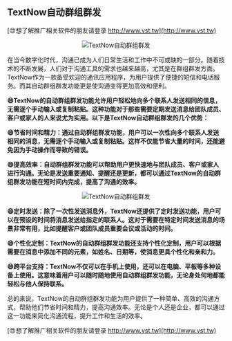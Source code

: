 ## **TextNow自动群组群发**

[😍想了解推广相关软件的朋友请登录 http://www.vst.tw](http://www.vst.tw)

 <center><img src="https://vst.tw/MP4/tuiguang/png/7.png" alt="TextNow自动群组群发"></center>

在当今数字化时代，沟通已成为人们日常生活和工作中不可或缺的一部分。随着技术的不断发展，人们对于沟通工具的需求也越来越高，尤其是在群组群发方面。TextNow作为一款备受欢迎的通讯应用程序，为用户提供了便捷的短信和电话服务。而其自动群组群发功能更是使沟通变得更加高效和便利。

**😄TextNow的自动群组群发功能允许用户轻松地向多个联系人发送相同的信息，无需逐个手动输入或复制粘贴。这种功能对于那些需要定期发送消息给团队成员、客户或家人的人来说尤为实用。以下是TextNow自动群组群发的几个优势：**

**😄节省时间和精力：通过自动群组群发功能，用户可以一次性向多个联系人发送相同的消息，无需逐个手动输入或复制粘贴。这样不仅能节省大量的时间，还能避免因为手动操作而导致的错误。**

**😄提高效率：自动群组群发功能可以帮助用户更快速地与团队成员、客户或家人进行沟通。无论是发送重要通知、提醒还是更新，都可以通过TextNow的自动群组群发功能在短时间内完成，提高了沟通的效率。**

 <center><img src="https://vst.tw/MP4/tuiguang/png/7.png" alt="TextNow自动群组群发"></center>

**😄定时发送：除了一次性发送消息外，TextNow还提供了定时发送功能，用户可以在预设的时间将消息发送给指定的联系人。这对于需要在特定时间发送消息的场景非常有用，比如提醒客户或团队成员重要会议或活动的时间。**

**😄个性化定制：TextNow的自动群组群发功能还支持个性化定制，用户可以根据需要在消息中添加不同的元素，如姓名、日期等，使消息更具个性化和亲和力。**

**😄跨平台支持：TextNow不仅可以在手机上使用，还可以在电脑、平板等多种设备上使用。这意味着用户可以随时随地使用自动群组群发功能，无论身处何地都能轻松与他人保持联系。**

总的来说，TextNow的自动群组群发功能为用户提供了一种简单、高效的沟通方式，帮助他们节省时间和精力，提高沟通效率。无论是个人还是企业，都可以通过这一功能来简化沟通流程，提升工作和生活的效率。

[😍想了解推广相关软件的朋友请登录 http://www.vst.tw](http://www.vst.tw)



